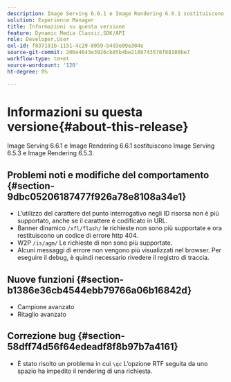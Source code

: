```yaml
---
description: Image Serving 6.6.1 e Image Rendering 6.6.1 sostituiscono Image Serving 6.5.3 e Image Rendering 6.5.3.
solution: Experience Manager
title: Informazioni su questa versione
feature: Dynamic Media Classic,SDK/API
role: Developer,User
exl-id: f837191b-1151-4c29-8059-b4d3e09e304e
source-git-commit: 206e4643e3926cb85b4be2189743578f88180be7
workflow-type: tm+mt
source-wordcount: '120'
ht-degree: 0%

---
```


# Informazioni su questa versione{#about-this-release}

Image Serving 6.6.1 e Image Rendering 6.6.1 sostituiscono Image Serving 6.5.3 e Image Rendering 6.5.3.

## Problemi noti e modifiche del comportamento {#section-9dbc05206187477f926a78e8108a34e1}

* L’utilizzo del carattere del punto interrogativo negli ID risorsa non è più supportato, anche se il carattere è codificato in URL.
* Banner dinamico `/xfl/flash/` le richieste non sono più supportate e ora restituiscono un codice di errore http 404.
* W2P `/is/agm/` Le richieste di non sono più supportate.
* Alcuni messaggi di errore non vengono più visualizzati nel browser. Per eseguire il debug, è quindi necessario rivedere il registro di traccia.

## Nuove funzioni {#section-b1386e36cb4544ebb79766a06b16842d}

* Campione avanzato
* Ritaglio avanzato

## Correzione bug {#section-58dff74d56f64edeadf8f8b97b7a4161}

* È stato risolto un problema in cui `\qc` L’opzione RTF seguita da uno spazio ha impedito il rendering di una richiesta.
